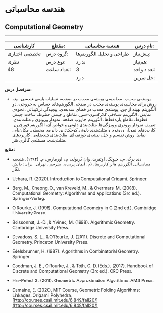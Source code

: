 # هندسه محاسباتی

## Computational Geometry

---

| کارشناسی      | مقطع:       | هندسه محاسباتی                                                                 | نام درس:    |
| ------------- | ----------- | ------------------------------------------------------------------------------ | ----------- |
| تخصصی اختیاری | گروه درس:   | [طراحی و تحلیل الگوریتم‌ها](../mandatory/Design-and-Analysis-of-Algorithms.md) | پیش‌نیاز:   |
| نظری          | نوع درس:    | ندارد                                                                          | هم‌نیاز:    |
| 48            | تعداد ساعت: | 3                                                                              | تعداد واحد: |
|               |             | دارد                                                                           | حل تمرین:   |

**سرفصل درس:**

- پوسته‌ی محدب. محاسبه‌ی پوسته‌ی محدب در صفحه، عملیات پایه‌ی هندسی. چند روش برای محاسبه‌ی پوسته‌ی محدب در صفحه. الگوریتم‌های حساس به خروجی، دو الگوریتم بهینه از چن. پوسته‌ی محدب در فضای سه‌بعدی. پیچیدگی ترکیبیاتی، نحوه‌ی نمایش. الگوریتم تصادفی کلارکسون-شور. تقاطع و چینش خطوط. ساخت چینش خطوط. تقاطع پاره‌خط‌ها، الگوریتم جاروب صفحه. نمودار ورونوی و مثلث‌بندی. تعریف نمودار ورونوی و ویژگی‌ها. مثلث‌بندی دلونی و خواص آن، الگوریتم فورچیون. کاربردهای نمودار ورونوی و مثلث‌بندی دلونی.کوچک‌ترین دایره‌ی محیطی. مکان‌یابی نقاط. روش تقسیم و حل، نقشه‌ی ذوزنقه‌ای. مثلث‌بندی چندضلعی. کاربردهای مثلث‌بندی، مسئله‌ی گالری هنر.

**منابع:**

- دی برگ، م.، چیونگ، اوتفرید، وان کریولد، م.، اورمارس، م. (۱۳۹۴). هندسه محاسباتی الگوریتم ها و کاربردها. (م. ایمان پرست، مترجم). تهران، ایران: دانش نگار.

- Uehara, R. (2020). Introduction to Computational Origami. Springer.

- Berg, M., Cheong, O., van Kreveld, M., & Overmars, M. (2008). Computational Geometry: Algorithms and Applications (3rd ed.). Springer-Verlag.

- O'Rourke, J. (1998). Computational Geometry in C (2nd ed.). Cambridge University Press.

- Boissonnat, J.-D., & Yvinec, M. (1998). Algorithmic Geometry. Cambridge University Press.

- Devadoss, S. L., & O'Rourke, J. (2011). Discrete and Computational Geometry. Princeton University Press.

- Edelsbrunner, H. (1987). Algorithms in Combinatorial Geometry. Springer.

- Goodman, J. E., O'Rourke, J., & Tóth, C. D. (Eds.). (2017). Handbook of Discrete and Computational Geometry (3rd ed.). CRC Press.

- Har-Peled, S. (2011). Geometric Approximation Algorithms. AMS Press.

- Demaine, E. (2020), MIT Course, Geometric Folding Algorithms: Linkages, Origami, Polyhedra, [http://courses.csail.mit.edu/6.849/fall20/](http://courses.csail.mit.edu/6.849/fall20/)
